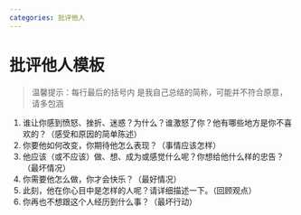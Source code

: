 ```yaml
---
categories: 批评他人
---
```


# 批评他人模板

> 温馨提示：每行最后的括号内 是我自己总结的简称，可能并不符合原意，请多包涵

1. 谁让你感到愤怒、挫折、迷惑？为什么？谁激怒了你？他有哪些地方是你不喜欢的？（感受和原因的简单陈述）
2. 你要他如何改变，你期待他怎么表现？（事情应该怎样）
3. 他应该（或不应该）做、想、成为或感觉什么呢？你想给他什么样的忠告？（最坏情况）
4. 你需要他怎么做，你才会快乐？（最好情况）
5. 此刻，他在你心目中是怎样的人呢？请详细描述一下。（回顾观点）
6. 你再也不想跟这个人经历到什么事？（最坏行动）